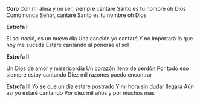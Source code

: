 **Coro**
Con mi alma y mi ser, siempre cantaré
Santo es tu nombre oh Dios
Como nunca Señor, cantaré
Santo es tu nombre oh Dios

**Estrofa I**

El sol nació, es un nuevo día
Una canción yo cantaré
Y no importará lo que hoy me suceda
Estaré cantando al ponerse el sol

**Estrofa II**

Un Dios de amor y misericordia
Un corazón lleno de perdón
Por todo eso siempre estoy cantando
Diez mil razones puedo encontrar

**Estrofa III**
Yo se que un día estaré postrado
Y mi hora sin dudar llegará
Aún así yo estaré cantando
Por diez mil años y por muchos más